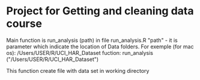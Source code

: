 Project for Getting and cleaning data course
=========
Main function is run_analysis (path) in file run_analysis.R
"path" - it is parameter which indicate the location of Data folders. For exemple (for mac os): /Users/USER/R/UCI_HAR_Dataset
fuction: run_analysis ("/Users/USER/R/UCI_HAR_Dataset")

This function create file with data set in working directory
